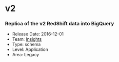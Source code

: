 # v2
### Replica of the v2 RedShift data into BigQuery
* Release Date: 2016-12-01
* Team: [Insights](../teams/insights.md)
* Type: schema
* Level: Application
* Area: Legacy
